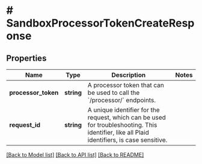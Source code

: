 # # SandboxProcessorTokenCreateResponse

## Properties

Name | Type | Description | Notes
------------ | ------------- | ------------- | -------------
**processor_token** | **string** | A processor token that can be used to call the &#x60;/processor/&#x60; endpoints. |
**request_id** | **string** | A unique identifier for the request, which can be used for troubleshooting. This identifier, like all Plaid identifiers, is case sensitive. |

[[Back to Model list]](../../README.md#models) [[Back to API list]](../../README.md#endpoints) [[Back to README]](../../README.md)
